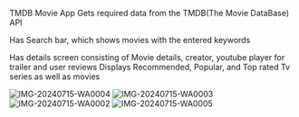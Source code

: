 TMDB Movie App
 Gets required data from the TMDB(The Movie DataBase) API

Has Search bar, which shows movies with the entered keywords

Has details screen consisting of Movie details, creator, youtube player for trailer and user reviews
Displays Recommended, Popular, and Top rated Tv series as well as movies

![IMG-20240715-WA0004](https://github.com/user-attachments/assets/88a5e1bb-8ad8-4170-b665-9321a9cb771d)
![IMG-20240715-WA0003](https://github.com/user-attachments/assets/bb22a990-a031-470b-8678-d43dc0a3a0b0)
![IMG-20240715-WA0002](https://github.com/user-attachments/assets/650b6651-5c73-4f69-943c-daac908c5333)
![IMG-20240715-WA0005](https://github.com/user-attachments/assets/0676eefe-fded-4a5a-a333-a03e79144c8f)
